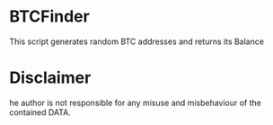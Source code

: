 # BTCFinder
This script generates random BTC addresses and returns its Balance
# Disclaimer
he author is not responsible for any misuse and misbehaviour of the contained DATA.

